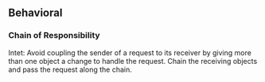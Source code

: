 ## Behavioral

### Chain of Responsibility
Intet:
Avoid coupling the sender of a request to its receiver by giving more than one object a change to handle the request. Chain the receiving objects and pass the request along the chain.